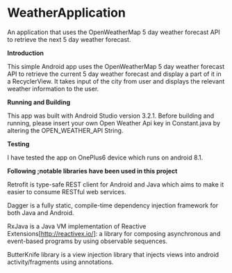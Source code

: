 # WeatherApplication
 An application that uses the OpenWeatherMap 5 day weather forecast API to retrieve the next 5 day weather forecast.

**Introduction**

This simple Android app uses the OpenWeatherMap 5 day weather forecast API to retrieve the current 5 day weather forecast and display a part of it in a RecyclerView.
It takes input of the city from user and displays the relevant weather information to the user.

**Running and Building**

This app was built with Android Studio version 3.2.1. Before building and running, please insert your own Open Weather Api key in Constant.java by altering the OPEN_WEATHER_API String.

**Testing**

I have tested the app on OnePlus6 device which runs on android 8.1.

**Following ;notable libraries have been used in this project**

Retrofit is type-safe REST client for Android and Java which aims to make it easier to consume RESTful web services.

Dagger is a fully static, compile-time dependency injection framework for both Java and Android.

RxJava is a Java VM implementation of Reactive Extensions[http://reactivex.io/]: a library for composing asynchronous and event-based programs by using observable sequences.

ButterKnife library is a view injection library that injects views into android activity/fragments using annotations.
